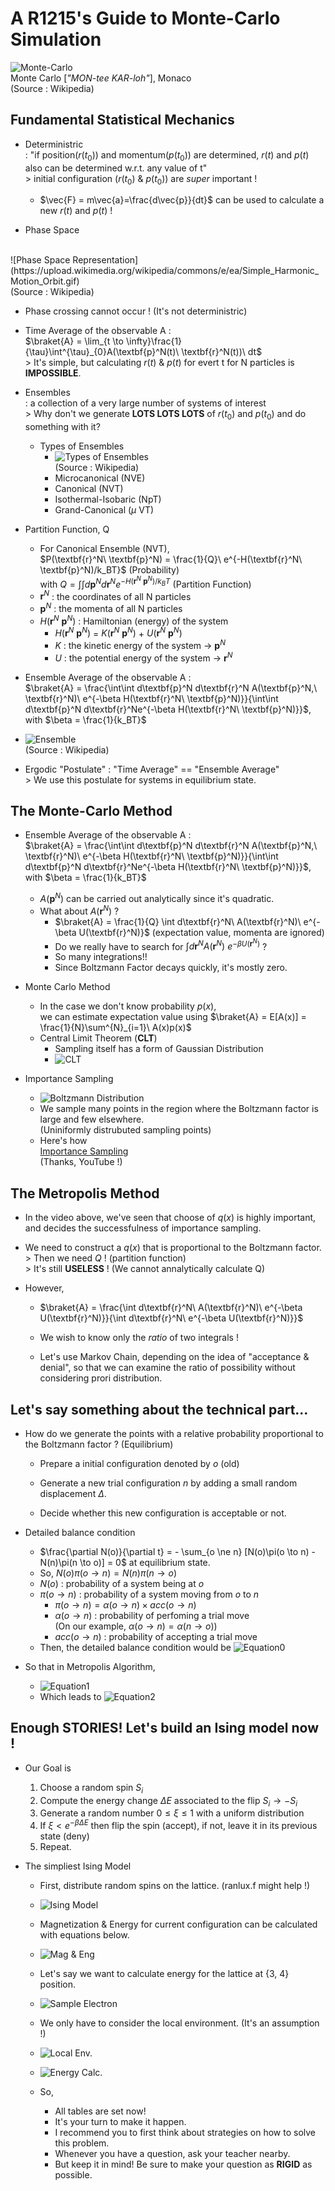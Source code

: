 # A R1215's Guide to Monte-Carlo Simulation
![Monte-Carlo](https://upload.wikimedia.org/wikipedia/commons/thumb/2/2f/Monaco_Monte_Carlo_1.jpg/640px-Monaco_Monte_Carlo_1.jpg)
<br>Monte Carlo [_"MON-tee KAR-loh"_], Monaco<br>(Source : Wikipedia)

## Fundamental Statistical Mechanics
- Deterministric <br> : "if position($r(t_0)$) and momentum($p(t_0)$) are determined, $r(t)$ and $p(t)$ also can be determined w.r.t. any value of t" <br>> initial configuration ($r(t_0)$ & $p(t_0)$) are _super_ important ! 
    - $\vec{F} = m\vec{a}=\frac{d\vec{p}}{dt}$ can be used to calculate a new $r(t)$ and $p(t)$ ! 

- Phase Space
<br>
![Phase Space Representation](https://upload.wikimedia.org/wikipedia/commons/e/ea/Simple_Harmonic_Motion_Orbit.gif)
<br>(Source : Wikipedia)

- Phase crossing cannot occur ! (It's not deterministric)

- Time Average of the observable A : <br>$\braket{A} = \lim_{t \to \infty}\frac{1}{\tau}\int^{\tau}_{0}A(\textbf{p}^N(t)\ \textbf{r}^N(t))\ dt$
<br>> It's simple, but calculating $r(t)$ & $p(t)$ for evert t for N particles is __IMPOSSIBLE__.

- Ensembles
<br>: a collection of a very large number of systems of interest
<br>> Why don't we generate __LOTS LOTS LOTS__ of $r(t_0)$ and $p(t_0)$ and do something with it?
    - Types of Ensembles
        - ![Types of Ensembles](https://upload.wikimedia.org/wikipedia/commons/5/5e/Statistical_Ensembles.png)
        <br>(Source : Wikipedia)
        - Microcanonical (NVE)
        - Canonical (NVT)
        - Isothermal-Isobaric (NpT)
        - Grand-Canonical ($\mu$ VT)

- Partition Function, Q
    - For Canonical Ensemble (NVT),
    <br>$P(\textbf{r}^N\ \textbf{p}^N) = \frac{1}{Q}\ e^{-H(\textbf{r}^N\ \textbf{p}^N)/k_BT}$ (Probability)
    <br>with $Q = \int\int d\textbf{p}^N d\textbf{r}^N e^{-H(\textbf{r}^N\ \textbf{p}^N)/k_BT}$ (Partition Function)
    - $\textbf{r}^N$ : the coordinates of all N particles
    - $\textbf{p}^N$ : the momenta of all N particles
    - $H(\textbf{r}^N\ \textbf{p}^N)$ : Hamiltonian (energy) of the system
        - $H(\textbf{r}^N\ \textbf{p}^N)$ = $K(\textbf{r}^N\ \textbf{p}^N)$ + $U(\textbf{r}^N\ \textbf{p}^N)$
        - $K$ : the kinetic energy of the system -> $\textbf{p}^N$
        - $U$ : the potential energy of the system -> $\textbf{r}^N$

- Ensemble Average of the observable A : <br>$\braket{A} = \frac{\int\int d\textbf{p}^N d\textbf{r}^N A(\textbf{p}^N,\ \textbf{r}^N)\ e^{-\beta H(\textbf{r}^N\ \textbf{p}^N)}}{\int\int d\textbf{p}^N d\textbf{r}^Ne^{-\beta H(\textbf{r}^N\ \textbf{p}^N)}}$, with $\beta = \frac{1}{k_BT}$

- ![Ensemble](https://upload.wikimedia.org/wikipedia/commons/f/f7/Hamiltonian_flow_classical.gif)
<br>(Source : Wikipedia)


- Ergodic "Postulate" : "Time Average" == "Ensemble Average"
<br>> We use this postulate for systems in equilibrium state.


## The Monte-Carlo Method
- Ensemble Average of the observable A : <br>$\braket{A} = \frac{\int\int d\textbf{p}^N d\textbf{r}^N A(\textbf{p}^N,\ \textbf{r}^N)\ e^{-\beta H(\textbf{r}^N\ \textbf{p}^N)}}{\int\int d\textbf{p}^N d\textbf{r}^Ne^{-\beta H(\textbf{r}^N\ \textbf{p}^N)}}$, with $\beta = \frac{1}{k_BT}$
    - $A(\textbf{p}^N)$ can be carried out analytically since it's quadratic.
    - What about $A(\textbf{r}^N)$ ?
        - $\braket{A} = \frac{1}{Q} \int d\textbf{r}^N\ A(\textbf{r}^N)\ e^{-\beta U(\textbf{r}^N)}$ (expectation value, momenta are ignored)
        - Do we really have to search for $\int d\textbf{r}^N A(\textbf{r}^N)\ e^{-\beta U(\textbf{r}^N)}$ ?
        - So many integrations!!
        - Since Boltzmann Factor decays quickly, it's mostly zero.

- Monte Carlo Method
    - In the case we don't know probability $p(x)$, <br> we can estimate expectation value using $\braket{A} = E[A(x)] = \frac{1}{N}\sum^{N}_{i=1}\ A(x)p(x)$
    - Central Limit Theorem (__CLT__)
        - Sampling itself has a form of Gaussian Distribution
        - ![CLT](https://upload.wikimedia.org/wikipedia/commons/7/7b/IllustrationCentralTheorem.png)

- Importance Sampling
    - ![Boltzmann Distribution](https://upload.wikimedia.org/wikipedia/commons/thumb/0/02/Exponential_probability_density.svg/1920px-Exponential_probability_density.svg.png)
    - We sample many points in the region where the Boltzmann factor is large and few elsewhere. <br>(Uniniformly distrubuted sampling points)
    - Here's how
    <br>[Importance Sampling](https://www.youtube.com/watch?v=C3p2wI4RAi8)
    <br>(Thanks, YouTube !)

## The Metropolis Method

- In the video above, we've seen that choose of $q(x)$ is highly important, and decides the successfulness of importance sampling.

- We need to construct a $q(x)$ that is proportional to the Boltzmann factor. <br>> Then we need $Q$ ! (partition function) <br>>
It's still __USELESS__ ! (We cannot annalytically calculate Q)

- However,
    - $\braket{A} = \frac{\int d\textbf{r}^N\ A(\textbf{r}^N)\ e^{-\beta U(\textbf{r}^N)}}{\int d\textbf{r}^N\ e^{-\beta U(\textbf{r}^N)}}$

    - We wish to know only the _ratio_ of two integrals !

    - Let's use Markov Chain, depending on the idea of "acceptance & denial", so that we can examine the ratio of possibility without considering prori distribution. 

## Let's say something about the technical part...

- How do we generate the points with a relative probability proportional to the Boltzmann factor ? (Equilibrium)

    - Prepare a initial configuration denoted by $o$ (old)

    - Generate a new trial configuration $n$ by adding a small random displacement $\Delta$.

    - Decide whether this new configuration is acceptable or not.

- Detailed balance condition
    - $\frac{\partial N(o)}{\partial t} = - \sum_{o \ne n} [N(o)\pi(o \to n) - N(n)\pi(n \to o)] = 0$ at equilibrium state.
    - So, $N(o)\pi(o\to n) = N(n)\pi(n \to o)$
    - $N(o)$ : probability of a system being at $o$
    - $\pi(o \to n)$ : probability of a system moving from $o$ to $n$
        - $\pi(o \to n) = \alpha(o \to n) \times acc(o \to n)$
        - $\alpha(o \to n)$ : probability of perfoming a trial move
        <br> (On our example, $\alpha(o \to n) = \alpha(n \to o)$)
        - $acc(o \to n)$ : probability of accepting a trial move
    - Then, the detailed balance condition would be ![Equation0](./Figures/Figure0.png)
    <!---
    $N(o) \times \alpha(o \to n) \times acc(o \to n) = N(n) \times \alpha(n \to o) \times acc (n \to o)$
    <br>
    $\frac{acc(o \to n)}{acc(n \to o)} = \frac{N(n)}{N(o)} = e^{-\beta [U(n) - U(o)]}$
    --->

- So that in Metropolis Algorithm,
    - ![Equation1](./Figures/Figure1.png)
    <!--- 
    - $acc(o \to n) = N(n)\ /\ N(o)$ if $U(n) < U(o)$
    - $acc(o \to n)$ = 1 if $U(n) \ge U(o)$
    --->
    - Which leads to ![Equation2](./Figures/Figure2.png)
    <!---
    $\pi(o \to n) = \alpha(o \to n)$ if $N(n) \ge N(o)$ 
    <br>
    $\pi(o \to n) = \alpha(o \to n)[N(n)/N(o)]$ if $N(n) \lt N(o)$
    <br>
    $\pi(o \to o) = 1 - \sum_{n \ne\ o} \pi(o \to n)$ 
    --->

## Enough STORIES! Let's build an Ising model now !
- Our Goal is
    1. Choose a random spin $S_i$
    2. Compute the energy change $\Delta E$ associated to the flip $S_i \to -S_i$
    3. Generate a random number $0 \le \xi \le 1$ with a uniform distribution
    4. If $\xi \lt e^{-\beta\Delta E}$ then flip the spin (accept), if not, leave it in its previous state (deny)
    5. Repeat.

- The simpliest Ising Model
    - First, distribute random spins on the lattice. (ranlux.f might help !)
    - ![Ising Model](./Figures/Figure3.png)
    - Magnetization & Energy for current configuration can be calculated with equations below.
    - ![Mag & Eng](./Figures/Figure5.png)
    - Let's say we want to calculate energy for the lattice at {3, 4} position.
    - ![Sample Electron](./Figures/Figure4.png)
    - We only have to consider the local environment. (It's an assumption !)
    - ![Local Env.](./Figures/Figure6.png)
    - ![Energy Calc.](./Figures/Figure7.png)
      <!---
      $E_{34} = H(local config.)$
      <br>
      $E_{34} = - \sum J S_i S_j$
      <br>
      $E_{34} = - J S_i \sum S_j$
      <br>
      $E_{34} = -1 \times (-1) \[(-1) + 1 + (-1) + 1\]$
      <br>
      $E_{34} = 0$
      --->

    - So,
      - All tables are set now!
      - It's your turn to make it happen.
      - I recommend you to first think about strategies on how to solve this problem.
      - Whenever you have a question, ask your teacher nearby.
      - But keep it in mind! Be sure to make your question as __RIGID__ as possible.
